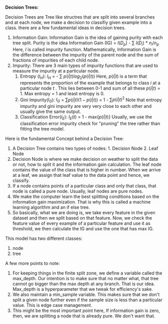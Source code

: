 **Decision Trees:**

Decision Trees are Tree like structres that are split into several branches and at each node, we make a decision to classifiy given example into a class. there are a few fundamental ideas in decision trees. 

1. Information Gain:
    Information Gain is the idea of gaining purity with each tree split. Purity is the idea 
    Information Gain (IG) = $I$($D_p$) - $\sum$ $I$($D_i$) * $n_i$/$n_p$
    Here, $I$ is called impurity function. Mathematically, Information Gain is the difference between the impurity of the parent node and the sum of fractions of impurities of each child node.
2. Impurity:
    There are 3 main types of impurity functions that are used to measure the impurity at a particular node. 
    1. Entropy ($I_H$):
        $I_H$ = - $\sum$ $p(i|t)$$log_2(p(i|t))$ 
        Here, $p(i|t)$ is a term that represents the proportion of the example that belongs to class $i$ at a particular node $t$ . This lies between 0-1 and sum of all these $p(i|t)$  = 1. Max entropy = 1 and least entropy is 0.
    2. Gini Impurity($I_G$):
        $I_G$ = $\sum$$p(i|t)$($1 - p(i|t)$) = 1 - $\sum$$p(i|t)^2$ 
        Note that entropy impurity and gini impurity are very very close to each other and usually give the same output.
    3. Classification Error($I_E$):
        $I_E(t)$ = 1 - max{$p(i|t)$} 
        Usually, we use the classification error impurity check for "pruning" the tree rather than fitting the tree model. 

Here is the fundamental Concept behind a Decision Tree:

1. A Decision Tree contains two types of nodes: 1. Decision Node 2. Leaf Node
2. Decision Node is where we make decision on weather to split the data or not, how to split it and the information gain calculation. The leaf node contains the value of the class that is higher in number. When we arrive at a leaf, we assign that leaf value to the data point and hence, we classify.
3. If a node contains points of a particular class and only that class, that node is called a pure node. Usually, leaf nodes are pure nodes.
4. We make the computer learn the best splitting conditions based on the information gain maximization. That is why this is called a machine learning algorithm and an if else tree.
5. So basically, what we are doing is, we take every feature in the given dataset and then we split based on that feature. Now, we check the feature value of every example of a particular feature and use it as threshold, we then calculate the IG and use the one that has max IG.

This model has two different classes:
1. node
2. tree


A few more points to note:
1. For keeping things in the finite split zone, we define a variable called the max_depth. Our intention is to make sure that no matter what, that tree cannot go bigger than the max depth at any branch. That is our idea. Max_depth is a hyperparameter that we tweak for efficiency's sake. 
2. We also maintain a min_sample variable. This makes sure that we don't split a given node further even if the sample size is less than a particular value. This is edge case management.
3. This might be the most important point here, If information gain is zero, then,  we are splitting a node that is already pure. We don't want that.